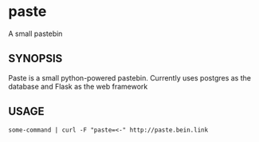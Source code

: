 # paste
A small pastebin
## SYNOPSIS
Paste is a small python-powered pastebin. Currently uses postgres as the database and Flask as the web framework
## USAGE
    some-command | curl -F "paste=<-" http://paste.bein.link

